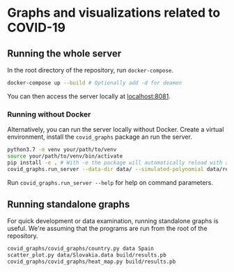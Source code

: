 # Graphs and visualizations related to COVID-19

## Running the whole server

In the root directory of the repository, run `docker-compose`.
```sh
docker-compose up --build # Optionally add -d for deamon
```
You can then access the server locally at [localhost:8081](http://127.0.0.1:8081).


### Running without Docker
Alternatively, you can run the server locally without Docker. Create a virtual
environment, install the `covid_graphs` package an run the server.
```sh
python3.7 -m venv your/path/to/venv
source your/path/to/venv/bin/activate
pip install -e . # With -e the package will automatically reload with any local changes.
covid_graphs.run_server --data-dir data/ --simulated-polynomial data/results-poly.pb --simulated-exponential data/results-exp.pb
```
Run `covid_graphs.run_server --help` for help on command parameters.


## Running standalone graphs

For quick development or data examination, running standalone graphs is useful. We're assuming that the programs are run from the root of the repository.

```sh
covid_graphs/covid_graphs/country.py data Spain
scatter_plot.py data/Slovakia.data build/results.pb
covid_graphs/covid_graphs/heat_map.py build/results.pb
```
